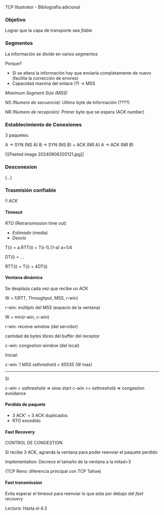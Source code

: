 
TCP Illustrator - Bibliografia adicional

### Objetivo

Lograr que la capa de transporte sea _fiable_

### Segmentos

La información se divide en varios segmentos 

Porque?
- Si se altera la información hay que enviarla completamente de nuevo (facilita la corrección de errores)
- Capacidad maxima del enlace (?) -> MSS 

_Maximum Segment Size (MSS)_

_NS (Numero de secuencia)_: Ultimo byte de información (????)

_NR (Numero de recepción)_: Primer byte que se espera
(ACK number)

### Establecimiento de Conexiones

3 paquetes:

A -> SYN (NS A)
B -> SYN (NS B) + ACK (NR A)
A -> ACK (NR B)

![[Pasted image 20240906205121.jpg]]

### Desconexion

(...)


### Trasmisión confiable

!! _ACK_

#### Timeout

_RTO_ (Retransmission time out)

- _Estimado_ (media)
- _Desvío_

T(i) = a.RTT(i) + T(i-1).(1-a)      a=1/4

DT(i) = ...

RTT(i) = T(i) + 4DT(i)
#### Ventana dinámica

Se desplaza cada vez que recibe un ACK

W = f(RTT, Throughput, MSS, r-win)

r-win: múltiplo del MSS (espacio de la ventana)

W = min(r-win, c-win)

r-win: receive window (del servidor)

cantidad de bytes libres del buffer del receptor

c-win: congestion window (del local)

Inicial: 

c-win: 1 MSS       ssthreshold = 65535 (W max)

----
Si 

c-win < ssthreshold => slow start 
c-win >= ssthreshold => congestion avoidance

#### Perdida de paquete

- 3 ACK' = 3 ACK duplicados
- RTO excedido 


#### Fast Recovery

CONTROL DE CONGESTION

Si recibe 3 ACK, agranda la ventana para poder reenviar el paquete perdido

Implementation: Decrece el tamaño de la ventana a la mitad+3

(TCP Reno: diferencia principal con TCP Tahoe)

#### Fast transmission 

Evita esperar el timeout para reenviar lo que esta por debajo del _fast recovery_

_Lectura_: Hasta el 4.3